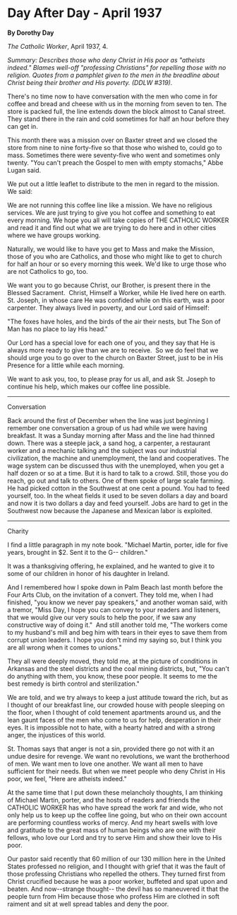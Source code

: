 Day After Day - April 1937
==========================

**By Dorothy Day**

*The Catholic Worker*, April 1937, 4.

*Summary: Describes those who deny Christ in His poor as "atheists
indeed." Blames well-off "professing Christians" for repelling those
with no religion. Quotes from a pamphlet given to the men in the
breadline about Christ being their brother and His poverty. (DDLW
\#319).*

There's no time now to have conversation with the men who come in for
coffee and bread and cheese with us in the morning from seven to ten.
The store is packed full, the line extends down the block almost to
Canal street. They stand there in the rain and cold sometimes for half
an hour before they can get in.

This month there was a mission over on Baxter street and we closed the
store from nine to nine forty-five so that those who wished to, could go
to mass. Sometimes there were seventy-five who went and sometimes only
twenty. "You can't preach the Gospel to men with empty stomachs," Abbe
Lugan said.

We put out a little leaflet to distribute to the men in regard to the
mission. We said:

We are not running this coffee line like a mission. We have no religious
services. We are just trying to give you hot coffee and something to eat
every morning. We hope you all will take copies of THE CATHOLIC WORKER
and read it and find out what we are trying to do here and in other
cities where we have groups working.

Naturally, we would like to have you get to Mass and make the Mission,
those of you who are Catholics, and those who might like to get to
church for half an hour or so every morning this week. We'd like to urge
those who are not Catholics to go, too.

We want you to go because Christ, our Brother, is present there in the
Blessed Sacrament.  Christ, Himself a Worker, while He lived here on
earth. St. Joseph, in whose care He was confided while on this earth,
was a poor carpenter. They always lived in poverty, and our Lord said of
Himself:

"The foxes have holes, and the birds of the air their nests, but The Son
of Man has no place to lay His head."

Our Lord has a special love for each one of you, and they say that He is
always more ready to give than we are to receive.  So we do feel that we
should urge you to go over to the church on Baxter Street, just to be in
His Presence for a little while each morning.

We want to ask you, too, to please pray for us all, and ask St. Joseph
to continue his help, which makes our coffee line possible.

****

Conversation

Back around the first of December when the line was just beginning I
remember one conversation a group of us had while we were having
breakfast. It was a Sunday morning after Mass and the line had thinned
down. There was a steeple jack, a sand hog, a carpenter, a restaurant
worker and a mechanic talking and the subject was our industrial
civilization, the machine and unemployment, the land and cooperatives.
The wage system can be discussed thus with the unemployed, when you get
a half dozen or so at a time. But it is hard to talk to a crowd. Still,
those you do reach, go out and talk to others. One of them spoke of
large scale farming. He had picked cotton in the Southwest at one cent a
pound. You had to feed yourself, too. In the wheat fields it used to be
seven dollars a day and board and now it is two dollars a day and feed
yourself. Jobs are hard to get in the Southwest now because the Japanese
and Mexican labor is exploited.

****

Charity

I find a little paragraph in my note book. "Michael Martin, porter, idle
for five years, brought in \$2. Sent it to the G-- children."

It was a thanksgiving offering, he explained, and he wanted to give it
to some of our children in honor of his daughter in Ireland.

And I remembered how I spoke down in Palm Beach last month before the
Four Arts Club, on the invitation of a convert. They told me, when I had
finished, "you know we never pay speakers," and another woman said, with
a tremor, "Miss Day, I hope you can convey to your readers and
listeners, that we would give our very souls to help the poor, if we saw
any constructive way of doing it."  And still another told me, "The
workers come to my husband's mill and beg him with tears in their eyes
to save them from corrupt union leaders. I hope you don't mind my saying
so, but I think you are all wrong when it comes to unions."

They all were deeply moved, they told me, at the picture of conditions
in Arkansas and the steel districts and the coal mining districts, but,
"You can't do anything with them, you know, these poor people. It seems
to me the best remedy is birth control and sterilization."

We are told, and we try always to keep a just attitude toward the rich,
but as I thought of our breakfast line, our crowded house with people
sleeping on the floor, when I thought of cold tenement apartments around
us, and the lean gaunt faces of the men who come to us for help,
desperation in their eyes. It is impossible not to hate, with a hearty
hatred and with a strong anger, the injustices of this world.

St. Thomas says that anger is not a sin, provided there go not with it
an undue desire for revenge. We want no revolutions, we want the
brotherhood of men. We want men to love one another. We want all men to
have sufficient for their needs. But when we meet people who deny Christ
in His poor, we feel, "Here are atheists indeed."

At the same time that I put down these melancholy thoughts, I am
thinking of Michael Martin, porter, and the hosts of readers and friends
the CATHOLIC WORKER has who have spread the work far and wide, who not
only help us to keep up the coffee line going, but who on their own
account are performing countless works of mercy. And my heart swells
with love and gratitude to the great mass of human beings who are one
with their fellows, who love our Lord and try to serve Him and show
their love to His poor.

Our pastor said recently that 60 million of our 130 million here in the
United States professed no religion, and I thought with grief that it
was the fault of those professing Christians who repelled the others.
They turned first from Christ crucified because he was a poor worker,
buffeted and spat upon and beaten. And now--strange thought-- the devil
has so maneuvered it that the people turn from Him because those who
profess Him are clothed in soft raiment and sit at well spread tables
and deny the poor.
